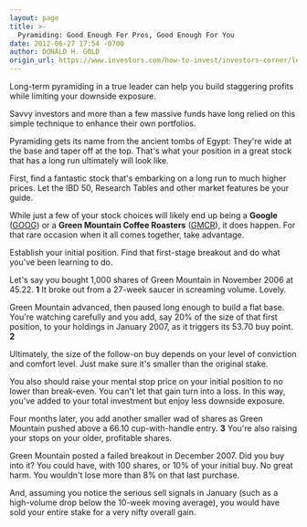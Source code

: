 ```yaml
---
layout: page
title: >-
  Pyramiding: Good Enough For Pros, Good Enough For You
date: 2012-06-27 17:54 -0700
author: DONALD H. GOLD
origin_url: https://www.investors.com/how-to-invest/investors-corner/learn-to-pyramid-in-a-market-winner-for-big-profits
---
```





Long-term pyramiding in a true leader can help you build staggering profits while limiting your downside exposure.


Savvy investors and more than a few massive funds have long relied on this simple technique to enhance their own portfolios.


Pyramiding gets its name from the ancient tombs of Egypt: They're wide at the base and taper off at the top. That's what your position in a great stock that has a long run ultimately will look like.


First, find a fantastic stock that's embarking on a long run to much higher prices. Let the IBD 50, Research Tables and other market features be your guide.


While just a few of your stock choices will likely end up being a **Google** ([GOOG](https://research.investors.com/quote.aspx?symbol=GOOG)) or a **Green Mountain Coffee Roasters** ([GMCR](https://research.investors.com/quote.aspx?symbol=GMCR)), it does happen. For that rare occasion when it all comes together, take advantage.


Establish your initial position. Find that first-stage breakout and do what you've been learning to do.


Let's say you bought 1,000 shares of Green Mountain in November 2006 at 45.22. **1** It broke out from a 27-week saucer in screaming volume. Lovely.


Green Mountain advanced, then paused long enough to build a flat base. You're watching carefully and you add, say 20% of the size of that first position, to your holdings in January 2007, as it triggers its 53.70 buy point. **2**


Ultimately, the size of the follow-on buy depends on your level of conviction and comfort level. Just make sure it's smaller than the original stake.


You also should raise your mental stop price on your initial position to no lower than break-even. You can't let that gain turn into a loss. In this way, you've added to your total investment but enjoy less downside exposure.


Four months later, you add another smaller wad of shares as Green Mountain pushed above a 66.10 cup-with-handle entry. **3** You're also raising your stops on your older, profitable shares.


Green Mountain posted a failed breakout in December 2007. Did you buy into it? You could have, with 100 shares, or 10% of your initial buy. No great harm. You wouldn't lose more than 8% on that last purchase.


And, assuming you notice the serious sell signals in January (such as a high-volume drop below the 10-week moving average), you would have sold your entire stake for a very nifty overall gain.




